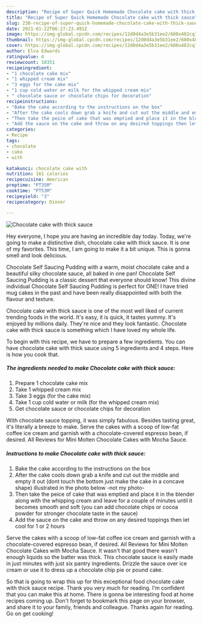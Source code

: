 ```yaml
---
description: "Recipe of Super Quick Homemade Chocolate cake with thick sauce"
title: "Recipe of Super Quick Homemade Chocolate cake with thick sauce"
slug: 238-recipe-of-super-quick-homemade-chocolate-cake-with-thick-sauce
date: 2021-01-22T06:27:23.491Z
image: https://img-global.cpcdn.com/recipes/12d0d4a3e5b31ee2/680x482cq70/chocolate-cake-with-thick-sauce-recipe-main-photo.jpg
thumbnail: https://img-global.cpcdn.com/recipes/12d0d4a3e5b31ee2/680x482cq70/chocolate-cake-with-thick-sauce-recipe-main-photo.jpg
cover: https://img-global.cpcdn.com/recipes/12d0d4a3e5b31ee2/680x482cq70/chocolate-cake-with-thick-sauce-recipe-main-photo.jpg
author: Elva Edwards
ratingvalue: 4
reviewcount: 10351
recipeingredient:
- "1 chocolate cake mix"
- "1 whipped cream mix"
- "3 eggs for the cake mix"
- "1 cup cold water or milk for the whipped cream mix"
- " chocolate sauce or chocolate chips for decoration"
recipeinstructions:
- "Bake the cake according to the instructions on the box"
- "After the cake cools down grab a knife and cut out the middle and empty it out (dont touch the bottom just make the cake in a concave shape) illustrated in the photo below -not my photo-"
- "Then take the peice of cake that was emptied and place it in the blender along with the whipping cream and leave for a couple of minutes until it becomes smooth and soft (you can add chocolate chips or cocoa powder for stronger chocolate taste in the sauce)"
- "Add the sauce on the cake and throw on any desired toppings then let cool for 1 or 2 hours"
categories:
- Recipe
tags:
- chocolate
- cake
- with

katakunci: chocolate cake with 
nutrition: 161 calories
recipecuisine: American
preptime: "PT35M"
cooktime: "PT53M"
recipeyield: "3"
recipecategory: Dinner

---
```



![Chocolate cake with thick sauce](https://img-global.cpcdn.com/recipes/12d0d4a3e5b31ee2/680x482cq70/chocolate-cake-with-thick-sauce-recipe-main-photo.jpg)

Hey everyone, I hope you are having an incredible day today. Today, we're going to make a distinctive dish, chocolate cake with thick sauce. It is one of my favorites. This time, I am going to make it a bit unique. This is gonna smell and look delicious.

Chocolate Self Saucing Pudding with a warm, moist chocolate cake and a beautiful silky chocolate sauce, all baked in one pan! Chocolate Self Saucing Pudding is a classic dessert that everyone should know! This divine individual Chocolate Self Saucing Pudding is perfect for ONE! I have tried mug cakes in the past and have been really disappointed with both the flavour and texture.

Chocolate cake with thick sauce is one of the most well liked of current trending foods in the world. It's easy, it is quick, it tastes yummy. It's enjoyed by millions daily. They're nice and they look fantastic. Chocolate cake with thick sauce is something which I have loved my whole life.


To begin with this recipe, we have to prepare a few ingredients. You can have chocolate cake with thick sauce using 5 ingredients and 4 steps. Here is how you cook that.

<!--inarticleads1-->

##### The ingredients needed to make Chocolate cake with thick sauce:

1. Prepare 1 chocolate cake mix
1. Take 1 whipped cream mix
1. Take 3 eggs (for the cake mix)
1. Take 1 cup cold water or milk (for the whipped cream mix)
1. Get  chocolate sauce or chocolate chips for decoration


With chocolate sauce topping, it was simply fabulous. Besides tasting great, it&#39;s literally a breeze to make. Serve the cakes with a scoop of low-fat coffee ice cream and garnish with a chocolate-covered espresso bean, if desired. All Reviews for Mini Molten Chocolate Cakes with Mocha Sauce. 

<!--inarticleads2-->

##### Instructions to make Chocolate cake with thick sauce:

1. Bake the cake according to the instructions on the box
1. After the cake cools down grab a knife and cut out the middle and empty it out (dont touch the bottom just make the cake in a concave shape) illustrated in the photo below -not my photo-
1. Then take the peice of cake that was emptied and place it in the blender along with the whipping cream and leave for a couple of minutes until it becomes smooth and soft (you can add chocolate chips or cocoa powder for stronger chocolate taste in the sauce)
1. Add the sauce on the cake and throw on any desired toppings then let cool for 1 or 2 hours


Serve the cakes with a scoop of low-fat coffee ice cream and garnish with a chocolate-covered espresso bean, if desired. All Reviews for Mini Molten Chocolate Cakes with Mocha Sauce. It wasn&#39;t that good there wasn&#39;t enough liquids so the batter was thick. This chocolate sauce is easily made in just minutes with just six pantry ingredients. Drizzle the sauce over ice cream or use it to dress up a chocolate chip pie or pound cake. 

So that is going to wrap this up for this exceptional food chocolate cake with thick sauce recipe. Thank you very much for reading. I'm confident that you can make this at home. There is gonna be interesting food at home recipes coming up. Don't forget to bookmark this page on your browser, and share it to your family, friends and colleague. Thanks again for reading. Go on get cooking!
